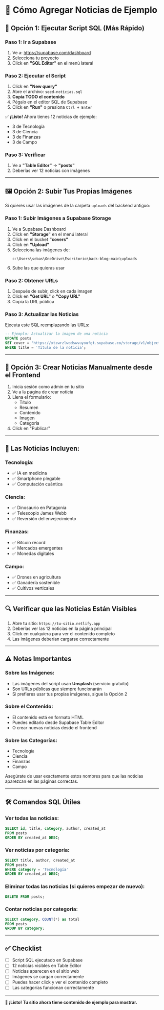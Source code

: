 # 📰 Cómo Agregar Noticias de Ejemplo

## 🚀 Opción 1: Ejecutar Script SQL (Más Rápido)

### Paso 1: Ir a Supabase
1. Ve a: https://supabase.com/dashboard
2. Selecciona tu proyecto
3. Click en **"SQL Editor"** en el menú lateral

### Paso 2: Ejecutar el Script
1. Click en **"New query"**
2. Abre el archivo: `seed-noticias.sql`
3. **Copia TODO el contenido**
4. Pégalo en el editor SQL de Supabase
5. Click en **"Run"** o presiona `Ctrl + Enter`

✅ **¡Listo!** Ahora tienes 12 noticias de ejemplo:
- 3 de Tecnología
- 3 de Ciencia
- 3 de Finanzas
- 3 de Campo

### Paso 3: Verificar
1. Ve a **"Table Editor"** → **"posts"**
2. Deberías ver 12 noticias con imágenes

---

## 🖼️ Opción 2: Subir Tus Propias Imágenes

Si quieres usar las imágenes de la carpeta `uploads` del backend antiguo:

### Paso 1: Subir Imágenes a Supabase Storage

1. Ve a Supabase Dashboard
2. Click en **"Storage"** en el menú lateral
3. Click en el bucket **"covers"**
4. Click en **"Upload"**
5. Selecciona las imágenes de:
   ```
   c:\Users\sebas\OneDrive\Escritorio\back-blog-main\uploads
   ```
6. Sube las que quieras usar

### Paso 2: Obtener URLs

1. Después de subir, click en cada imagen
2. Click en **"Get URL"** o **"Copy URL"**
3. Copia la URL pública

### Paso 3: Actualizar las Noticias

Ejecuta este SQL reemplazando las URLs:

```sql
-- Ejemplo: Actualizar la imagen de una noticia
UPDATE posts 
SET cover = 'https://xtzwrzlwodswvuyoufgt.supabase.co/storage/v1/object/public/covers/nombre-imagen.jpg'
WHERE title = 'Título de la noticia';
```

---

## 📝 Opción 3: Crear Noticias Manualmente desde el Frontend

1. Inicia sesión como admin en tu sitio
2. Ve a la página de crear noticia
3. Llena el formulario:
   - Título
   - Resumen
   - Contenido
   - Imagen
   - Categoría
4. Click en "Publicar"

---

## 🎨 Las Noticias Incluyen:

### Tecnología:
- ✅ IA en medicina
- ✅ Smartphone plegable
- ✅ Computación cuántica

### Ciencia:
- ✅ Dinosaurio en Patagonia
- ✅ Telescopio James Webb
- ✅ Reversión del envejecimiento

### Finanzas:
- ✅ Bitcoin récord
- ✅ Mercados emergentes
- ✅ Monedas digitales

### Campo:
- ✅ Drones en agricultura
- ✅ Ganadería sostenible
- ✅ Cultivos verticales

---

## 🔍 Verificar que las Noticias Están Visibles

1. Abre tu sitio: `https://tu-sitio.netlify.app`
2. Deberías ver las 12 noticias en la página principal
3. Click en cualquiera para ver el contenido completo
4. Las imágenes deberían cargarse correctamente

---

## ⚠️ Notas Importantes

### Sobre las Imágenes:
- Las imágenes del script usan **Unsplash** (servicio gratuito)
- Son URLs públicas que siempre funcionarán
- Si prefieres usar tus propias imágenes, sigue la Opción 2

### Sobre el Contenido:
- El contenido está en formato HTML
- Puedes editarlo desde Supabase Table Editor
- O crear nuevas noticias desde el frontend

### Sobre las Categorías:
- Tecnología
- Ciencia
- Finanzas
- Campo

Asegúrate de usar exactamente estos nombres para que las noticias aparezcan en las páginas correctas.

---

## 🛠️ Comandos SQL Útiles

### Ver todas las noticias:
```sql
SELECT id, title, category, author, created_at 
FROM posts 
ORDER BY created_at DESC;
```

### Ver noticias por categoría:
```sql
SELECT title, author, created_at 
FROM posts 
WHERE category = 'Tecnología'
ORDER BY created_at DESC;
```

### Eliminar todas las noticias (si quieres empezar de nuevo):
```sql
DELETE FROM posts;
```

### Contar noticias por categoría:
```sql
SELECT category, COUNT(*) as total 
FROM posts 
GROUP BY category;
```

---

## ✅ Checklist

- [ ] Script SQL ejecutado en Supabase
- [ ] 12 noticias visibles en Table Editor
- [ ] Noticias aparecen en el sitio web
- [ ] Imágenes se cargan correctamente
- [ ] Puedes hacer click y ver el contenido completo
- [ ] Las categorías funcionan correctamente

---

**🎉 ¡Listo! Tu sitio ahora tiene contenido de ejemplo para mostrar.**
